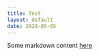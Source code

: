 ```yaml
---
title: Test
layout: default
date: 2020-05-05
---
```


Some markdown content [here](https://www.danklco.com)
